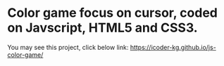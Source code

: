 # Color game focus on cursor, coded on Javscript, HTML5 and CSS3.
You may see this project, click below link: 
https://icoder-kg.github.io/js-color-game/
